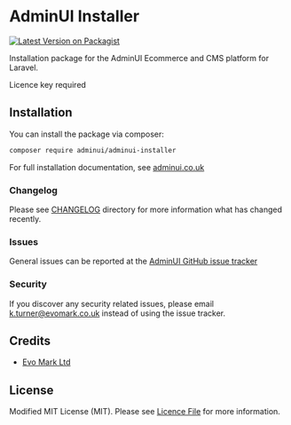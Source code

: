 # AdminUI Installer

[![Latest Version on Packagist](https://img.shields.io/packagist/v/adminui/adminui-installer.svg?style=flat-square)](https://packagist.org/packages/adminui/adminui-installer)

Installation package for the AdminUI Ecommerce and CMS platform for Laravel.

Licence key required

## Installation

You can install the package via composer:

```bash
composer require adminui/adminui-installer
```

For full installation documentation, see [adminui.co.uk](https://adminui.co.uk)

### Changelog

Please see [CHANGELOG](changelog) directory for more information what has changed recently.

### Issues

General issues can be reported at the [AdminUI GitHub issue tracker](https://github.com/AdminUI/adminui-installer/issues)

### Security

If you discover any security related issues, please email k.turner@evomark.co.uk instead of using the issue tracker.

## Credits

- [Evo Mark Ltd](https://github.com/adminui)

## License

Modified MIT License (MIT). Please see [Licence File](LICENCE.md) for more information.
